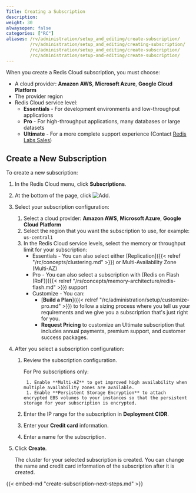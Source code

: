 ```yaml
---
Title: Creating a Subscription
description:
weight: 30
alwaysopen: false
categories: ["RC"]
aliases: /rv/administration/setup_and_editing/create-subscription/
         /rv/administration/setup_and_editing/creating-subscription/
         /rc/administration/setup_and_editing/create-subscription/
         /rc/administration/setup-and-editing/create-subscription/
---
```

When you create a Redis Cloud subscription, you must choose:

- A cloud provider: **Amazon AWS**, **Microsoft Azure**, **Google Cloud Platform**
- The provider region
- Redis Cloud service level:
    - **Essentials** - For development environments and low-throughput applications
    - **Pro** - For high-throughput applications, many databases or large datasets
    - **Ultimate** - For a more complete support experience (Contact [Redis Labs Sales](https://redislabs.com/redis-enterprise-cloud/pricing/))

## Create a New Subscription

To create a new subscription:

1. In the Redis Cloud menu, click **Subscriptions**.
1. At the bottom of the page, click ![Add](/images/rs/icon_add.png#no-click "Add").
1. Select your subscription configuration:
    1. Select a cloud provider: **Amazon AWS**, **Microsoft Azure**, **Google Cloud Platform**
    1. Select the region that you want the subscription to use, for example: `us-central1`
    1. In the Redis Cloud service levels, select the memory or throughput limit for your subscription:
        - Essentials - You can also select either [Replication]({{< relref "/rc/concepts/clustering.md" >}}) or Multi-Availability Zone (Multi-AZ)
        - Pro - You can also select a subscription with [Redis on Flash (RoF)]({{< relref "/rs/concepts/memory-architecture/redis-flash.md" >}}) support
        - Customize - You can:
            - [**Build a Plan**]({{< relref "/rc/administration/setup/customize-pro.md" >}}) to follow a sizing process where you tell us your requirements and we give you a subscription that's just right for you.
            - **Request Pricing** to customize an Ultimate subscription that includes annual payments, premium support, and customer success packages.
1. After you select a subscription configuration:
    1. Review the subscription configuration.

        For Pro subscriptions only:

            1. Enable **Multi-AZ** to get improved high availability when multiple availability zones are available.
            1. Enable **Persistent Storage Encryption** to attach encrypted EBS volumes to your instances so that the persistent storage for your subscription is encrypted.
    1. Enter the IP range for the subscription in **Deployment CIDR**.
    1. Enter your **Credit card** information.
    1. Enter a name for the subscription.
1. Click **Create**.

    The cluster for your selected subscription is created.
    You can change the name and credit card information of the subscription after it is created.

{{< embed-md "create-subscription-next-steps.md"  >}}